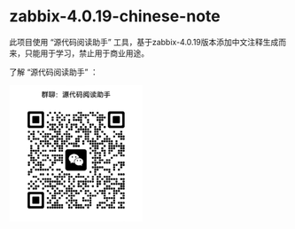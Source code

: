 # zabbix-4.0.19-chinese-note

此项目使用 “源代码阅读助手” 工具，基于zabbix-4.0.19版本添加中文注释生成而来，只能用于学习，禁止用于商业用途。

了解 “源代码阅读助手” ：

<img width="240" src="./docs/images/ql.png">
